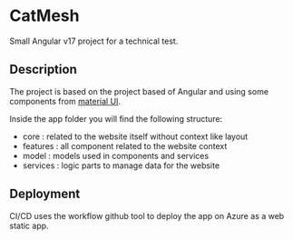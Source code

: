 # CatMesh
Small Angular v17 project for a technical test.

## Description
The project is based on the project based of Angular and using some components from [material UI](https://material.angular.io/).

Inside the app folder you will find the following structure:

* core : related to the website itself without context like layout
* features : all component related to the website context
* model : models used in components and services
* services : logic parts to manage data for the website

## Deployment
CI/CD uses the workflow github tool to deploy the app on Azure as a web static app.
